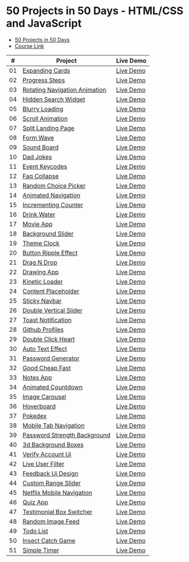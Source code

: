 # 50 Projects in 50 Days - HTML/CSS and JavaScript

- [50 Projects in 50 Days](https://50projects50days.com/)
- [Course Link](https://www.traversymedia.com/50-Projects-In-50-Days)

|  #  | Project                                                                                                              | Live Demo                                                                            |
| :-: | -------------------------------------------------------------------------------------------------------------------- | ------------------------------------------------------------------------------------ |
| 01  | [Expanding Cards](https://github.com/sanoojes/50Days-50Projects/tree/main/expanding-cards)                           | [Live Demo](https://sanooj.is-a.dev/50Days-50Projects/expanding-cards/)              |
| 02  | [Progress Steps](https://github.com/sanoojes/50Days-50Projects/tree/main/progress-steps)                             | [Live Demo](https://sanooj.is-a.dev/50Days-50Projects/progress-steps/)               |
| 03  | [Rotating Navigation Animation](https://github.com/sanoojes/50Days-50Projects/tree/main/rotating-nav-animation)      | [Live Demo](https://sanooj.is-a.dev/50Days-50Projects/rotating-nav-animation/)       |
| 04  | [Hidden Search Widget](https://github.com/sanoojes/50Days-50Projects/tree/main/hidden-search-widget)                 | [Live Demo](https://sanooj.is-a.dev/50Days-50Projects/hidden-search-widget/)         |
| 05  | [Blurry Loading](https://github.com/sanoojes/50Days-50Projects/tree/main/blurry-loading)                             | [Live Demo](https://sanooj.is-a.dev/50Days-50Projects/blurry-loading/)               |
| 06  | [Scroll Animation](https://github.com/sanoojes/50Days-50Projects/tree/main/scroll-animation)                         | [Live Demo](https://sanooj.is-a.dev/50Days-50Projects/scroll-animation/)             |
| 07  | [Split Landing Page](https://github.com/sanoojes/50Days-50Projects/tree/main/split-landing-page)                     | [Live Demo](https://sanooj.is-a.dev/50Days-50Projects/split-landing-page/)           |
| 08  | [Form Wave](https://github.com/sanoojes/50Days-50Projects/tree/main/form-input-wave)                                 | [Live Demo](https://sanooj.is-a.dev/50Days-50Projects/form-wave/)                    |
| 09  | [Sound Board](https://github.com/sanoojes/50Days-50Projects/tree/main/sound-board)                                   | [Live Demo](https://sanooj.is-a.dev/50Days-50Projects/sound-board/)                  |
| 10  | [Dad Jokes](https://github.com/sanoojes/50Days-50Projects/tree/main/dad-jokes)                                       | [Live Demo](https://sanooj.is-a.dev/50Days-50Projects/dad-jokes/)                    |
| 11  | [Event Keycodes](https://github.com/sanoojes/50Days-50Projects/tree/main/event-keycodes)                             | [Live Demo](https://sanooj.is-a.dev/50Days-50Projects/event-keycodes/)               |
| 12  | [Faq Collapse](https://github.com/sanoojes/50Days-50Projects/tree/main/faq-collapse)                                 | [Live Demo](https://sanooj.is-a.dev/50Days-50Projects/faq-collapse/)                 |
| 13  | [Random Choice Picker](https://github.com/sanoojes/50Days-50Projects/tree/main/random-choice-picker)                 | [Live Demo](https://sanooj.is-a.dev/50Days-50Projects/random-choice-picker/)         |
| 14  | [Animated Navigation](https://github.com/sanoojes/50Days-50Projects/tree/main/animated-navigation)                   | [Live Demo](https://sanooj.is-a.dev/50Days-50Projects/animated-navigation/)          |
| 15  | [Incrementing Counter](https://github.com/sanoojes/50Days-50Projects/tree/main/incrementing-counter)                 | [Live Demo](https://sanooj.is-a.dev/50Days-50Projects/incrementing-counter/)         |
| 16  | [Drink Water](https://github.com/sanoojes/50Days-50Projects/tree/main/drink-water)                                   | [Live Demo](https://sanooj.is-a.dev/50Days-50Projects/drink-water/)                  |
| 17  | [Movie App](https://github.com/sanoojes/50Days-50Projects/tree/main/movie-app)                                       | [Live Demo](https://sanooj.is-a.dev/50Days-50Projects/movie-app/)                    |
| 18  | [Background Slider](https://github.com/sanoojes/50Days-50Projects/tree/main/background-slider)                       | [Live Demo](https://sanooj.is-a.dev/50Days-50Projects/background-slider/)            |
| 19  | [Theme Clock](https://github.com/sanoojes/50Days-50Projects/tree/main/theme-clock)                                   | [Live Demo](https://sanooj.is-a.dev/50Days-50Projects/theme-clock/)                  |
| 20  | [Button Ripple Effect](https://github.com/sanoojes/50Days-50Projects/tree/main/button-ripple-effect)                 | [Live Demo](https://sanooj.is-a.dev/50Days-50Projects/button-ripple-effect/)         |
| 21  | [Drag N Drop](https://github.com/sanoojes/50Days-50Projects/tree/main/drag-n-drop)                                   | [Live Demo](https://sanooj.is-a.dev/50Days-50Projects/drag-n-drop/)                  |
| 22  | [Drawing App](https://github.com/sanoojes/50Days-50Projects/tree/main/drawing-app)                                   | [Live Demo](https://sanooj.is-a.dev/50Days-50Projects/drawing-app/)                  |
| 23  | [Kinetic Loader](https://github.com/sanoojes/50Days-50Projects/tree/main/kinetic-loader)                             | [Live Demo](https://sanooj.is-a.dev/50Days-50Projects/kinetic-loader/)               |
| 24  | [Content Placeholder](https://github.com/sanoojes/50Days-50Projects/tree/main/content-placeholder)                   | [Live Demo](https://sanooj.is-a.dev/50Days-50Projects/content-placeholder/)          |
| 25  | [Sticky Navbar](https://github.com/sanoojes/50Days-50Projects/tree/main/sticky-navigation)                           | [Live Demo](https://sanooj.is-a.dev/50Days-50Projects/sticky-navbar/)                |
| 26  | [Double Vertical Slider](https://github.com/sanoojes/50Days-50Projects/tree/main/double-vertical-slider)             | [Live Demo](https://sanooj.is-a.dev/50Days-50Projects/double-vertical-slider/)       |
| 27  | [Toast Notification](https://github.com/sanoojes/50Days-50Projects/tree/main/toast-notification)                     | [Live Demo](https://sanooj.is-a.dev/50Days-50Projects/toast-notification/)           |
| 28  | [Github Profiles](https://github.com/sanoojes/50Days-50Projects/tree/main/github-profiles)                           | [Live Demo](https://sanooj.is-a.dev/50Days-50Projects/github-profiles/)              |
| 29  | [Double Click Heart](https://github.com/sanoojes/50Days-50Projects/tree/main/double-click-heart)                     | [Live Demo](https://sanooj.is-a.dev/50Days-50Projects/double-click-heart/)           |
| 30  | [Auto Text Effect](https://github.com/sanoojes/50Days-50Projects/tree/main/auto-text-effect)                         | [Live Demo](https://sanooj.is-a.dev/50Days-50Projects/auto-text-effect/)             |
| 31  | [Password Generator](https://github.com/sanoojes/50Days-50Projects/tree/main/password-generator)                     | [Live Demo](https://sanooj.is-a.dev/50Days-50Projects/password-generator/)           |
| 32  | [Good Cheap Fast](https://github.com/sanoojes/50Days-50Projects/tree/main/good-cheap-fast)                           | [Live Demo](https://sanooj.is-a.dev/50Days-50Projects/good-cheap-fast/)              |
| 33  | [Notes App](https://github.com/sanoojes/50Days-50Projects/tree/main/notes-app)                                       | [Live Demo](https://sanooj.is-a.dev/50Days-50Projects/notes-app/)                    |
| 34  | [Animated Countdown](https://github.com/sanoojes/50Days-50Projects/tree/main/animated-countdown)                     | [Live Demo](https://sanooj.is-a.dev/50Days-50Projects/animated-countdown/)           |
| 35  | [Image Carousel](https://github.com/sanoojes/50Days-50Projects/tree/main/image-carousel)                             | [Live Demo](https://sanooj.is-a.dev/50Days-50Projects/image-carousel/)               |
| 36  | [Hoverboard](https://github.com/sanoojes/50Days-50Projects/tree/main/hoverboard)                                     | [Live Demo](https://sanooj.is-a.dev/50Days-50Projects/hoverboard/)                   |
| 37  | [Pokedex](https://github.com/sanoojes/50Days-50Projects/tree/main/pokedex)                                           | [Live Demo](https://sanooj.is-a.dev/50Days-50Projects/pokedex/)                      |
| 38  | [Mobile Tab Navigation](https://github.com/sanoojes/50Days-50Projects/tree/main/mobile-tab-navigation)               | [Live Demo](https://sanooj.is-a.dev/50Days-50Projects/mobile-tab-navigation/)        |
| 39  | [Password Strength Background](https://github.com/sanoojes/50Days-50Projects/tree/main/password-strength-background) | [Live Demo](https://sanooj.is-a.dev/50Days-50Projects/password-strength-background/) |
| 40  | [3d Background Boxes](https://github.com/sanoojes/50Days-50Projects/tree/main/3d-boxes-background)                   | [Live Demo](https://sanooj.is-a.dev/50Days-50Projects/3d-background-boxes/)          |
| 41  | [Verify Account Ui](https://github.com/sanoojes/50Days-50Projects/tree/main/verify-account-ui)                       | [Live Demo](https://sanooj.is-a.dev/50Days-50Projects/verify-account-ui/)            |
| 42  | [Live User Filter](https://github.com/sanoojes/50Days-50Projects/tree/main/live-user-filter)                         | [Live Demo](https://sanooj.is-a.dev/50Days-50Projects/live-user-filter/)             |
| 43  | [Feedback Ui Design](https://github.com/sanoojes/50Days-50Projects/tree/main/feedback-ui-design)                     | [Live Demo](https://sanooj.is-a.dev/50Days-50Projects/feedback-ui-design/)           |
| 44  | [Custom Range Slider](https://github.com/sanoojes/50Days-50Projects/tree/main/custom-range-slider)                   | [Live Demo](https://sanooj.is-a.dev/50Days-50Projects/custom-range-slider/)          |
| 45  | [Netflix Mobile Navigation](https://github.com/sanoojes/50Days-50Projects/tree/main/netflix-mobile-navigation)       | [Live Demo](https://sanooj.is-a.dev/50Days-50Projects/netflix-mobile-navigation/)    |
| 46  | [Quiz App](https://github.com/sanoojes/50Days-50Projects/tree/main/quiz-app)                                         | [Live Demo](https://sanooj.is-a.dev/50Days-50Projects/quiz-app/)                     |
| 47  | [Testimonial Box Switcher](https://github.com/sanoojes/50Days-50Projects/tree/main/testimonial-box-switcher)         | [Live Demo](https://sanooj.is-a.dev/50Days-50Projects/testimonial-box-switcher/)     |
| 48  | [Random Image Feed](https://github.com/sanoojes/50Days-50Projects/tree/main/random-image-generator)                  | [Live Demo](https://sanooj.is-a.dev/50Days-50Projects/random-image-feed/)            |
| 49  | [Todo List](https://github.com/sanoojes/50Days-50Projects/tree/main/todo-list)                                       | [Live Demo](https://sanooj.is-a.dev/50Days-50Projects/todo-list/)                    |
| 50  | [Insect Catch Game](https://github.com/sanoojes/50Days-50Projects/tree/main/insect-catch-game)                       | [Live Demo](https://sanooj.is-a.dev/50Days-50Projects/insect-catch-game/)            |
| 51  | [Simple Timer](https://github.com/sanoojes/50Days-50Projects/tree/main/simple-timer)                                 | [Live Demo](https://sanooj.is-a.dev/50Days-50Projects/simple-timer/)                 |
